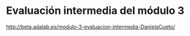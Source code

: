 # Evaluación intermedia del módulo 3
http://beta.adalab.es/modulo-3-evaluacion-intermedia-DanielaCueto/
